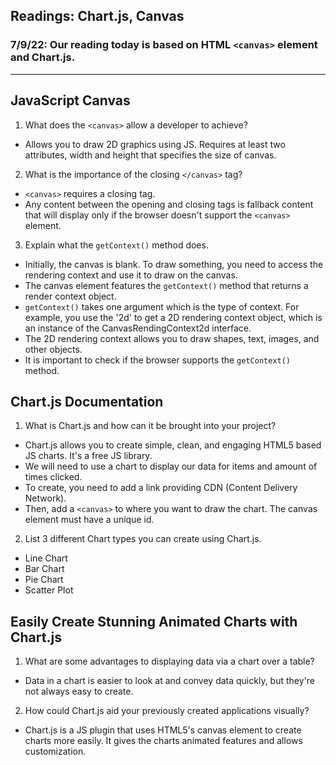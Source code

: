 ## Readings: Chart.js, Canvas

### 7/9/22: Our reading today is based on HTML `<canvas>` element and Chart.js.
---

## JavaScript Canvas

1. What does the `<canvas>` allow a developer to achieve?
- Allows you to draw 2D graphics using JS. Requires at least two attributes, width and height that specifies the size of canvas.

2. What is the importance of the closing `</canvas>` tag?
- `<canvas>` requires a closing tag. 
- Any content between the opening and closing tags is fallback content that will display only if the browser doesn't support the `<canvas>` element.

3. Explain what the `getContext()` method does.
- Initially, the canvas is blank. To draw something, you need to access the rendering context and use it to draw on the canvas. 
- The canvas element features the `getContext()` method that returns a render context object.
- `getContext()` takes one argument which is the type of context. For example, you use the '2d' to get a 2D rendering context object, which is an instance of the CanvasRendingContext2d interface. 
- The 2D rendering context allows you to draw shapes, text, images, and other objects. 
- It is important to check if the browser supports the `getContext()` method.

## Chart.js Documentation

1. What is Chart.js and how can it be brought into your project?
- Chart.js allows you to create simple, clean, and engaging HTML5 based JS charts. It's a free JS library.
- We will need to use a chart to display our data for items and amount of times clicked. 
- To create, you need to add a link providing CDN (Content Delivery Network).
- Then, add a `<canvas>` to where you want to draw the chart. The canvas element must have a unique id. 

2. List 3 different Chart types you can create using Chart.js.
- Line Chart
- Bar Chart
- Pie Chart
- Scatter Plot

## Easily Create Stunning Animated Charts with Chart.js

1. What are some advantages to displaying data via a chart over a table?
- Data in a chart is easier to look at and convey data quickly, but they're not always easy to create. 

2. How could Chart.js aid your previously created applications visually?
- Chart.js is a JS plugin that uses HTML5's canvas element to create charts more easily. It gives the charts animated features and allows customization. 

